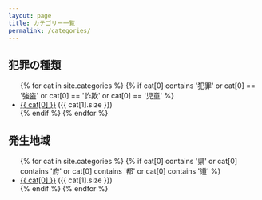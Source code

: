 ```yaml
---
layout: page
title: カテゴリー一覧
permalink: /categories/
---
```


<h2>犯罪の種類</h2>
<ul>
{% for cat in site.categories %}
  {% if cat[0] contains '犯罪' or cat[0] == '強盗' or cat[0] == '詐欺' or cat[0] == '児童' %}
    <li>
      <a href="{{ site.baseurl }}/categories/{{ cat[0] }}/">{{ cat[0] }}</a>
      ({{ cat[1].size }})
    </li>
  {% endif %}
{% endfor %}
</ul>

<h2>発生地域</h2>
<ul>
{% for cat in site.categories %}
  {% if cat[0] contains '県' or cat[0] contains '府' or cat[0] contains '都' or cat[0] contains '道' %}
    <li>
      <a href="{{ site.baseurl }}/categories/{{ cat[0] }}/">{{ cat[0] }}</a>
      ({{ cat[1].size }})
    </li>
  {% endif %}
{% endfor %}
</ul>
